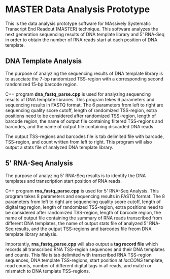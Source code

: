 # MASTER Data Analysis Prototype
This is the data analysis prototype software for MAssively Systematic Transcript End Readout (MASTER) technique. This software analyzes the next generation sequencing results of DNA template library and 5' RNA-Seq in order to obtain the number of RNA reads start at each position of DNA template.

## DNA Template Analysis
The purpose of analyzing the sequencing results of DNA template library is to associate the 7-bp randomized TSS-region with a corresponding second randomized 15-bp barcode region.

C++ program __dna_fastq_parse.cpp__ is used for analyzing sequencing results of DNA template libraries. This program tekes 6 parameters and sequencing results in FASTQ format. The 6 parameters from left to right are sequencing quality score cutoff, length of randomized TSS-region, extra positions need to be considered after randomized TSS-region, length of barcode region, the name of output file containing filtered TSS-regions and barcodes, and the name of output file containing discarded DNA reads. 

The output TSS-regions and barcodes file is tab delimited file with barcode, TSS-region, and count written from left to right. This program will also output a stats file of analyzed DNA template library. 

## 5' RNA-Seq Analysis
The purpose of analyzing 5' RNA-Seq results is to identify the DNA templates and transcription start position of RNA reads.

C++ program __rna_fastq_parse.cpp__ is used for 5' RNA-Seq Analysis. This program takes 8 parameters and sequencing results in FASTQ format. The 8 parameters from left to right are sequencing quality score cutoff, length of digital tag region, length of randomized TSS-region, extra positions need to be considered after randomized TSS-region, length of barcode region, the name of output file containing the summary of RNA reads transcribed from different DNA templates, the name of output stats file of analyzed 5' RNA-Seq results, and the output TSS-regions and barcodes file freom DNA template library analysis. 

Importantly, __rna_fastq_parse.cpp__ will also output a __tag record file__ which records all transcribed RNA TSS-region sequences and their DNA templates and counts. This file is tab delimited with transcribed RNA TSS-region sequences, DNA template TSS-regions, start position at _lacCONS_ template, read counts, number of different digital tags in all reads, and match or mismatch to DNA template TSS-regions.

